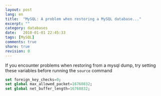 ```yaml
---
layout: post
lang: en
title:  "MySQL: A problem when restoring a MySQL database..."
excerpt: ""
category: databases
date:   2010-01-01 22:45:33
tags: [MySQL]
comments: true
share: true
revision: 0
---
```


If you encounter problems when restoring from a mysql dump, try setting these variables before running the `source` command

```sql
set foreign_key_checks=0;
set global max_allowed_packet=16760832;
set global net_buffer_length=16760832;
```

